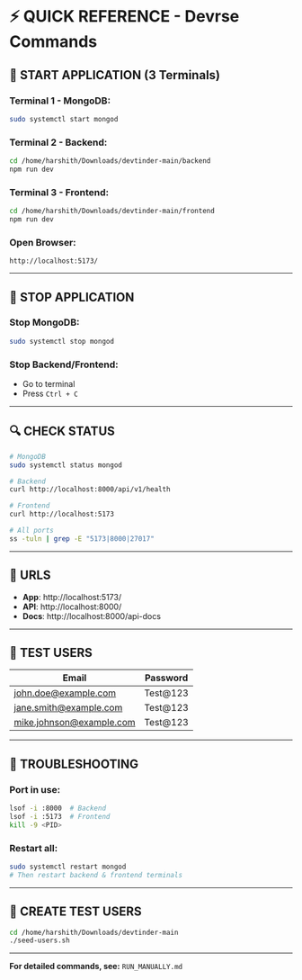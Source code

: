 # ⚡ QUICK REFERENCE - Devrse Commands

## 🚀 START APPLICATION (3 Terminals)

### Terminal 1 - MongoDB:
```bash
sudo systemctl start mongod
```

### Terminal 2 - Backend:
```bash
cd /home/harshith/Downloads/devtinder-main/backend
npm run dev
```

### Terminal 3 - Frontend:
```bash
cd /home/harshith/Downloads/devtinder-main/frontend
npm run dev
```

### Open Browser:
```
http://localhost:5173/
```

---

## 🛑 STOP APPLICATION

### Stop MongoDB:
```bash
sudo systemctl stop mongod
```

### Stop Backend/Frontend:
- Go to terminal
- Press `Ctrl + C`

---

## 🔍 CHECK STATUS

```bash
# MongoDB
sudo systemctl status mongod

# Backend
curl http://localhost:8000/api/v1/health

# Frontend
curl http://localhost:5173

# All ports
ss -tuln | grep -E "5173|8000|27017"
```

---

## 📱 URLS

- **App**: http://localhost:5173/
- **API**: http://localhost:8000/
- **Docs**: http://localhost:8000/api-docs

---

## 👥 TEST USERS

| Email | Password |
|-------|----------|
| john.doe@example.com | Test@123 |
| jane.smith@example.com | Test@123 |
| mike.johnson@example.com | Test@123 |

---

## 🔧 TROUBLESHOOTING

### Port in use:
```bash
lsof -i :8000  # Backend
lsof -i :5173  # Frontend
kill -9 <PID>
```

### Restart all:
```bash
sudo systemctl restart mongod
# Then restart backend & frontend terminals
```

---

## 📝 CREATE TEST USERS

```bash
cd /home/harshith/Downloads/devtinder-main
./seed-users.sh
```

---

**For detailed commands, see:** `RUN_MANUALLY.md`

